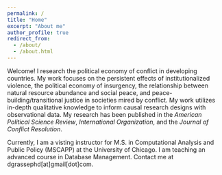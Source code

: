 ```yaml
---
permalink: /
title: "Home"
excerpt: "About me"
author_profile: true
redirect_from: 
  - /about/
  - /about.html
---
```


Welcome! I research the political economy of conflict in developing countries. My work focuses on the persistent effects of institutionalized violence, the political economy of insurgency, the relationship between natural resource abundance and social peace, and peace-building/transitional justice in societies mired by conflict. My work utilizes in-depth qualitative knowledge to inform causal research designs with observational data. My research has been published in the _American Political Science Review_, _International Organization_, and the _Journal of Conflict Resolution_. 

Currently, I am a visting instructor for M.S. in Computational Analysis and Public Policy (MSCAPP) at the University of Chicago. I am teaching an advanced course in Database Management. Contact me at dgrassephd[at]gmail[dot]com.


